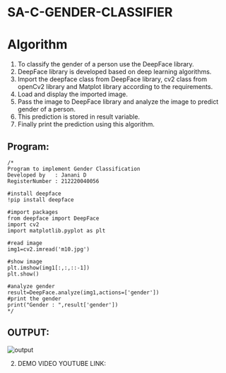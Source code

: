# SA-C-GENDER-CLASSIFIER
# Algorithm
1. To classify the gender of a person use the DeepFace library.
2. DeepFace library is developed based on deep learning algorithms.
3. Import the deepface class from DeepFace library, cv2 class from openCv2 library and Matplot library according to the requirements.
4. Load and display the imported image.
5. Pass the image to DeepFace library and analyze the image to predict gender of a person.
6. This prediction is stored in result variable.
7. Finally print the prediction using this algorithm.

## Program:
```
/*
Program to implement Gender Classification
Developed by   : Janani D
RegisterNumber : 212220040056

#install deepface
!pip install deepface

#import packages
from deepface import DeepFace
import cv2
import matplotlib.pyplot as plt

#read image
img1=cv2.imread('m10.jpg')

#show image
plt.imshow(img1[:,:,::-1])
plt.show()

#analyze gender
result=DeepFace.analyze(img1,actions=['gender'])
#print the gender
print("Gender : ",result['gender'])
*/
```

## OUTPUT:


![output](https://user-images.githubusercontent.com/86832944/173180684-73108abe-6298-40ea-b8f7-5974631db763.png)

2. DEMO VIDEO YOUTUBE LINK:


